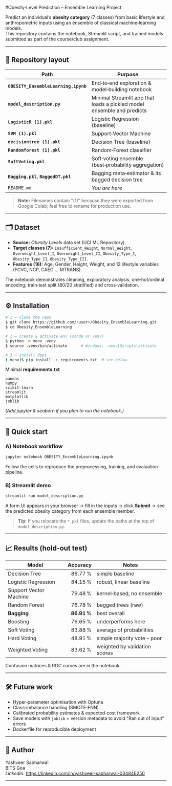 
#Obesity‑Level Prediction – Ensemble Learning Project



Predict an individual’s **obesity category** (7 classes) from basic lifestyle and anthropometric inputs using an ensemble of classical machine‑learning models.  
This repository contains the notebook, Streamlit script, and trained models submitted as part of the course/club assignment.

---

## 📂 Repository layout
| Path | Purpose |
|------|---------|
| **`OBESITY_EnsembleLearning.ipynb`** | End‑to‑end exploration & model‑building notebook |
| **`model_description.py`** | Minimal Streamlit app that loads a pickled model ensemble and predicts |
| **`LogisticR (1).pkl`** | Logistic Regression (baseline) |
| **`SVM (1).pkl`** | Support‑Vector Machine |
| **`decisiontree (1).pkl`** | Decision Tree (baseline) |
| **`Randomforest (1).pkl`** | Random‑Forest classifier |
| **`SoftVoting.pkl`** | Soft‑voting ensemble (best‑probability aggregation) |
| **`Bagging.pkl`**, **`BaggedDT.pkl`** | Bagging meta‑estimator & its bagged decision tree |
| `README.md` | *You are here* |

> **Note:** Filenames contain "(1)" because they were exported from Google Colab; feel free to rename for production use.

---

## 🗂️ Dataset
* **Source:** *Obesity Levels* data set (UCI ML Repository).  
* **Target classes (7):** `Insufficient_Weight`, `Normal_Weight`, `Overweight_Level_I`, `Overweight_Level_II`, `Obesity_Type_I`, `Obesity_Type_II`, `Obesity_Type_III`.  
* **Features (16):** Age, Gender, Height, Weight, and 12 lifestyle variables (FCVC, NCP, CAEC … MTRANS).

The notebook demonstrates cleaning, exploratory analysis, one‑hot/ordinal encoding, train‑test split (80/20 stratified) and cross‑validation.

---

## ⚙️ Installation
```bash
# 1 – clone the repo
$ git clone https://github.com/<user>/Obesity_EnsembleLearning.git
$ cd Obesity_EnsembleLearning

# 2 – create & activate env (conda or venv)
$ python -m venv .venv
$ source .venv/bin/activate      # Windows: .venv\Scripts\activate

# 3 – install deps
(.venv)$ pip install -r requirements.txt  # see below
```
Minimal **requirements.txt**
```
pandas
numpy
scikit-learn
streamlit
matplotlib
joblib
```
*(Add jupyter & seaborn if you plan to run the notebook.)*

---

## 🚀 Quick start
### A) Notebook workflow
```bash
jupyter notebook OBESITY_EnsembleLearning.ipynb
```
Follow the cells to reproduce the preprocessing, training, and evaluation pipeline.

### B) Streamlit demo
```bash
streamlit run model_description.py
```
A form UI appears in your browser → fill in the inputs → click **Submit** → see the predicted obesity category from each ensemble member.

> **Tip:** If you relocate the `*.pkl` files, update the paths at the top of `model_description.py`.

---

## 📈 Results (hold‑out test)
| Model                  | Accuracy | Notes                              |
|------------------------|---------:|------------------------------------|
| Decision Tree          | 86.77 %  | simple baseline                    |
| Logistic Regression    | 84.15 %  | robust, linear baseline            |
| Support Vector Machine | 79.48 %  | kernel‑based, no ensemble          |
| Random Forest          | 76.78 %  | bagged trees (raw)                 |
| **Bagging**            | **86.91 %** | best overall                      |
| Boosting               | 76.65 %  | underperforms here                 |
| Soft Voting            | 83.88 %  | average of probabilities           |
| Hard Voting            | 48.91 %  | simple majority vote – poor        |
| Weighted Voting        | 83.62 %  | weighted by validation scores      |

Confusion matrices & ROC curves are in the notebook.

---

## 🛠️ Future work
* Hyper‑parameter optimisation with Optuna
* Class‑imbalance handling (SMOTE‑ENN)
* Calibrated probability estimates & expected‑cost framework
* Save models with `joblib` + version metadata to avoid "Ran out of input" errors
* Dockerfile for reproducible deployment

---

## 👤 Author
Yashveer Sabharwal  
BITS Goa  
*LinkedIn:* <https://linkedin.com/in/yashveer-sabharwal-034846250>

---


